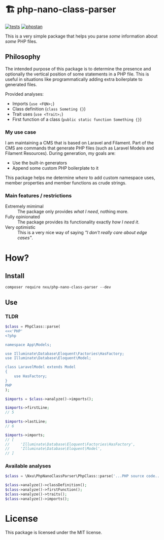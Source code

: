 # 🏗️ php-nano-class-parser

[![tests](https://github.com/nxu/php-nano-class-parser/actions/workflows/tests.yml/badge.svg)](https://github.com/nxu/php-nano-class-parser/actions/workflows/tests.yml)
[![phpstan](https://github.com/nxu/php-nano-class-parser/actions/workflows/phpstan.yml/badge.svg)](https://github.com/nxu/php-nano-class-parser/actions/workflows/phpstan.yml)


This is a very simple package that helps you parse
*some* information about *some* PHP files.

## Philosophy
The intended purpose of this package is to determine the presence
and optionally the vertical position of some statements in a PHP file. This is
useful in situations like programmatically adding extra boilerplate to generated files.

Provided analyses:
- Imports (`use <FQN>;`)
- Class definition (`class Someting {}`)
- Trait uses (`use <Trait>;`)
- First function of a class (`public static function Something {}`)

### My use case
I am maintaining a CMS that is based on Laravel and Filament. Part of the
CMS are commands that generate PHP files (such as Laravel Models and Filament
Resources). During generation, my goals are:
- Use the built-in generators
- Append some custom PHP boilerplate to it

This package helps me determine *where* to add custom namespace uses, member
properties and member functions as crude strings.

### Main features / restrictions
<dl>
  <dt>Extremely mimimal</dt>
  <dd>The package only provides <i>what I need</i>, nothing more.</dd>
  <dt>Fully opinionated</dt>
  <dd>The package provides its functionality exactly <i>how I need it</i>.</dd>
  <dt>Very optimistic</dt>
  <dd>This is a very nice way of saying <i>"I don't really care about edge cases"</i>.</dd>
</dl>

# How?
## Install
```shell
composer require nxu/php-nano-class-parser --dev
```

## Use
### TLDR
```php
$class = PhpClass::parse(
<<<'PHP'
<?php

namespace App\Models;

use Illuminate\Database\Eloquent\Factories\HasFactory;
use Illuminate\Database\Eloquent\Model;

class LaravelModel extends Model
{
    use HasFactory;
}
PHP
);

$imports = $class->analyze()->imports();

$imports->firstLine;
// 5
 
$imports->lastLine; 
// 6

$imports->imports; 
// [
//     'Illuminate\Database\Eloquent\Factories\HasFactory',
//     'Illuminate\Database\Eloquent\Model',
// ]
```

### Available analyses
```php
$class = \Nxu\PhpNanoClassParser\PhpClass::parse('...PHP source code...');

$class->analyze()->classDefinition();
$class->analyze()->firstFunction();
$class->analyze()->traits();
$class->analyze()->imports();
```

# License
This package is licensed under the MIT license.
